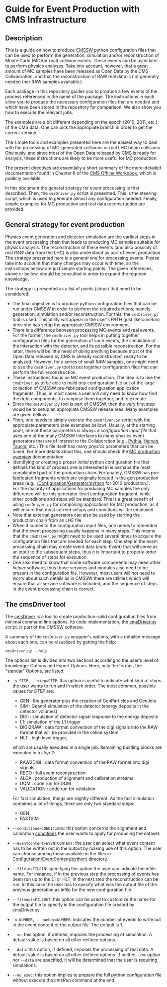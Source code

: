 # Guide for Event Production with CMS Infrastructure

## Description
This is a guide on how to produce [CMSSW](https://twiki.cern.ch/twiki/bin/view/CMSPublic/WorkBookCMSSWFramework)
python configuration files that can be used to perform the generation, simulation and/or reconstruction of Monte Carlo (MC)(or real) collision events.  These events can be used later to
perform physics analyses.  Take into account, however, that a great amount of
MC samples have been released as Open Data by the CMS Collaboration, and that the reconstruction of RAW real data is not generally needed (nor RAW samples available.)

Each package in this repository guides you to produce a few events of the process referenced in the name of the package.  The instructions in each allow you to produce the necessary configuration files that are needed and which have been stored in the repository for comparison.  We also show you how to execute the relevant jobs.

The examples are a bit different depending on the epoch (2010, 2011, etc.) of the CMS data.  One can pick the appropiate branch in order to get the correct version.

The simple tools and examples presented
here are the easiest way to deal with the processing of MC-generated collisions or
real LHC beam collisions.  Obviously, and since most of the Open Data released by CMS is ready for analysis, these
instructions are likely to be more useful for MC production.

The present directives are essentially a short summary of the more-detailed documentation found in Chapter 6 of the [CMS Offline Workbook](https://twiki.cern.ch/twiki/bin/view/CMSPublic/WorkBook), which is publicly available.

In this document the general strategy for event processing is first described.  Then, the `cmsDriver.py` script is presented. This is the steering script, which is used to generate almost any configuration needed.  Finally, simple examples for MC production and real data reconstruction are provided.

## General strategy for event production

Physics event generation and detector simulation are the earliest steps in the event processing chain that leads to producing MC samples suitable for physics analysis.  The reconstruction of these events (and also possibly of real
*RAW* data from the LHC) is also understood as part of event production.  The strategy presented here is a general one
for processing events. Please take into account
 that many changes may occur with time, so the instructions bellow are just simple starting points. The given references, above or bellow, should be consulted in order to expand the required knowledge.

The strategy is presented as a list of points (steps) that need to be considered:

- The final objective is to produce python configuration files that can be run under CMSSW in order to perform the 
    required actions; namely, generation, simulation and/or reconstruction.  For this, the `cmsDriver.py` tool is used. 
    This utility will appear in the user's *PATH* (just like cmsRun) once she has setup the 
    appropiate CMSSW environment.
- There is a difference between processing MC events and real events.  For the former, the `cmsDriver.py` tool 
    helps in putting together configuration files
     for the generation of such events, the simulation of the interaction with the
    detector, and its possible reconstruction.  For the latter, there will be little need of doing anything because 
    most of the Open Data released by CMS is already *reconstructed*, ready to be analyzed.  However, for a series of
    small *RAW* samples, one might need to use the `cmsDriver.py` tool to put together configuration files that can
    perform the full reconstruction.
- These instructions focus on MC event production.  The idea is to use the `cmsDriver.py` to be able to build *any* 
    configuration file out of the large collection of CMSSW pre-fabricated configuration application fragments.  Thus, 
    in most cases a user will only need to know how find the right components, to compose them together, and to execute.
- Since the `cmsDriver.py` tool is part of CMSSW, then the very first step would be to setup an appropiate
     CMSSW release area. Many examples are given bellow.
- Then, one needs to simply execute the `cmsDriver.py` script with the appropiate parameters (see examples
    bellow).  Usually, at the 
    starting point, one of these parameters is always a *configuration input file* that uses one of the many 
    CMSSW interfaces to many physics event generators that are of interest to the Collaboration (e.g., 
    [Pythia](http://home.thep.lu.se/~torbjorn/Pythia.html), 
    [Herwig](http://herwig.hepforge.org/), 
    [Tauola](https://tauolapp.web.cern.ch/tauolapp/), etc.)  This file
    itself has many *physics* parameters that can be tuned. For more details about
    this, one should check the [MC production overview](/docs/cms-mc-production-overview) documentation.
- Identifying or creating a proper *initial* python configuration file  that defines the kind of process one is interested in is perhaps the most
complicated part of the production chain.  Fortunately, CMSSW has pre-fabricated fragments which are originally located in the gen production areas (e.g., [/Configuration/Generator/python](https://github.com/cms-sw/cmssw/tree/CMSSW_4_2_X/Configuration/Generator/python) for 2010 production.).  
For the majority of applications for producing MC samples the only difference will be this generator-level configuration fragment, while other conditions and steps will be standard. This is a great benefit of using `cmsDriver.py` for composing applications for MC production, as it will ensure that most current setups and conditions will be employed. 
- Note that external generators can also be used by starting the production chain from an LHE file.
- When it comes to the configuration input files, one needs to remember that the event processing usually happens
    in many steps.  This means that the `cmsDriver.py` might need to be used several times to acquire the configuration
    files that are needed for each step.  One step in the event processing chain may create event data (*edm::Event*) 
    that will serve as an input to the subsequent steps, thus it is important to properly order the 
    sequence of steps for execution. 
- One also need to know that some software components may need 
    other *helper* software, thus those services and modules also need to be present in the configuration file. However, most users will not need to worry about such details as in CMSSW there are utilities which 
    will ensure that all service software is included, and the sequence of steps in the event processing chain is correct.


## The cmsDriver tool

The [cmsDriver](https://twiki.cern.ch/twiki/bin/view/CMSPublic/SWGuideCmsDriver) is a tool to create production-solid configuration files from minimal command line options.  Its code implementation, the [cmsDriver.py](https://github.com/cms-sw/cmssw/blob/master/Configuration/Applications/scripts/cmsDriver.py) script, is part of the CMSSW software.  

A summary of the `cmsDriver.py` wrapper's options, with a detailed message about each one, can be visualized by getting the help:

```
cmsDriver.py --help
```

The options list is divided into two sections according to the user's level of knowledge: Options and Expert Options. Here, only the former, the "standar" Options, are listed:

- `-s STEP, --step=STEP`: this option is useful to indicate what kind of steps the user wants to run and in which order. The most common, possible values for *STEP* are: 

    - GEN : the generator plus the creation of GenParticles and GenJets
    - SIM : Geant4 simulation of the detector (energy deposits in the detector volumes)
    - DIGI : simulation of detector signal response to the energy deposits
    - L1: simulation of the L1 trigger
    - DIGI2RAW : data format conversion of the digi signals into the RAW format that will be provided in the online system
    - HLT : high level trigger,

  which are usually executed in a single job. Remaining building blocks are executed in a *step 2*:

    - RAW2DIGI : data format conversion of the RAW format into digi signals
    - RECO : full event reconstruction
    - ALCA : production of alignment and calibration streams
    - DQM : code run for DQM
    - VALIDATION : code run for validation

  For fast simulation, things are slightly different. As the fast simulation combines a lot of things, there are only two standard steps:

    - GEN
    - FASTSIM

- `--conditions=CONDITIONS`: this option concerns the alignment and calibration [conditions](docs/cms-guide-for-condition-database) the user wants to apply for producing the dataset.

- `--eventcontent=EVENTCONTENT`: the user can select what event content has to be written out in the output by making use of this option.  The user can choose among those available in the files in [Configuration/EventContent/python/](https://github.com/cms-sw/cmssw/tree/master/Configuration/EventContent/python) directory.

- `--filein=FILEIN`: specifying this option the user can indicate the infile name. For instance, if in the previous step the processing of events has been run up to the L1 or HLT, in the next step the reconstruction can be run. In this case the user has to specify what was the output file of the previous generation as infile for the new configuration file.

- `--fileout=FILEOUT`: this option can be used to customize the name for the output file to specify in the configuration file created by cmsDriver.py.

- `-n NUMBER, --number=NUMBER`: indicates the number of events to write out in the event content of the output file. The default is 1.

- `--mc`:  this option, if defined, imposes the processing of simulation. A default value is based on all other defined options.
- `--data`: this option, if defined, imposes the processing of real data. A default value is based on all other defined options.  If neither `--mc` option nor `--data` are specified, it will be determined that the user is requiring simulations.

- `--no_exec`: this option implies to prepare the full python configuration file without execute the *cmsRun* command 
at the end
